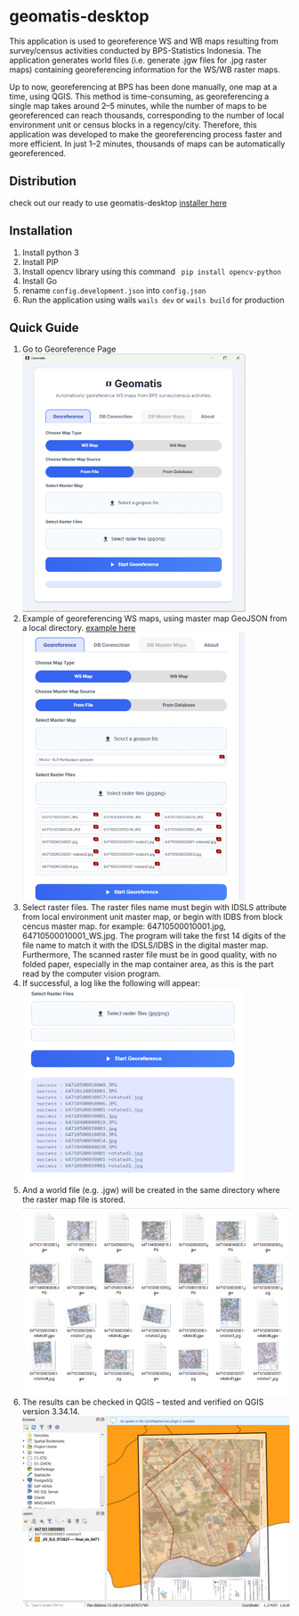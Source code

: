 
# geomatis-desktop
This application is used to georeference  WS and WB maps resulting from survey/census activities conducted by BPS-Statistics Indonesia. The application generates world files (i.e. generate .jgw files for .jpg raster maps) containing georeferencing information for the WS/WB raster maps.

Up to now, georeferencing at BPS has been done manually, one map at a time, using QGIS. This method is time-consuming, as georeferencing a single map takes around 2–5 minutes, while the number of maps to be georeferenced can reach thousands, corresponding to the number of local environment unit or census blocks in a regency/city. Therefore, this application was developed to make the georeferencing process faster and more efficient. In just 1–2 minutes, thousands of maps can be automatically georeferenced.

## Distribution
check out our ready to use geomatis-desktop [installer here](https://github.com/nahrx/geomatis-desktop/releases)

## Installation
1. Install python 3
2. Install PIP
3. Install opencv library using this command
	``` pip install opencv-python```
4. Install Go 
6. rename ```config.development.json``` into ```config.json```
7. Run the application using wails
	```wails dev```
	or
	```wails build``` for production

## Quick Guide
1. Go to Georeference Page\
	<img src="/example/images/img1.png" alt="This is a georeference page." style="width:400px;"/>
2. Example of georeferencing WS maps, using master map GeoJSON from a local directory. [example here](https://github.com/nahrx/geomatis-desktop/example)\
	<img src="/example/images/img2.png" alt="Process of georeferencing WS maps" style="width:400px;"/>
3. Select raster files. The raster files name must begin with IDSLS attribute from local environment unit master map, or begin with IDBS from block cencus master map. for example: 64710500010001.jpg, 64710500010001_WS.jpg. The program will take the first 14 digits of the file name to match it with the IDSLS/IDBS in the digital master map. Furthermore, The scanned raster file must be in good quality, with no folded paper, especially in the map container area, as this is the part read by the computer vision program.
3. If successful, a log like the following will appear:\
	<img src="/example/images/img3.png" alt="Georeference log result" style="width:400px;"/>
4. And a world file (e.g. .jgw) will be created in the same directory where the raster map file is stored.\
	<img src="/example/images/img4.png" alt="world files" style="width:500px;"/>
5. The results can be checked in QGIS – tested and verified on QGIS version 3.34.14.\
	<img src="/example/images/img5.png" alt="result in QGis" style="width:500px;"/>

